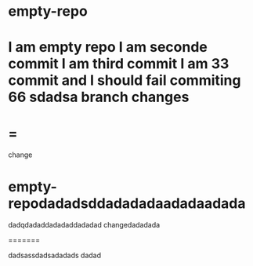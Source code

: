 
# empty-repo
I am empty repo
I am seconde commit
I am third commit
I am 33 commit and I should fail
commiting 66
sdadsa
branch changes
=======
=
=======
change
# empty-repodadadsddadadadaadadaadada
dadqdadaddadadaddadadad
changedadadada

=======

dadsassdadsadadads
dadad